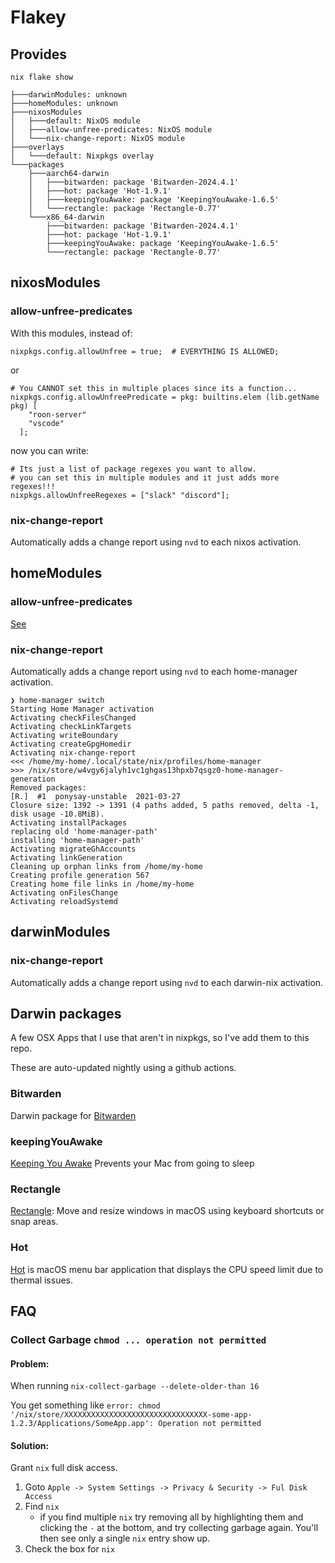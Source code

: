 # Flakey

## Provides

`nix flake show`

```
├───darwinModules: unknown
├───homeModules: unknown
├───nixosModules
│   ├───default: NixOS module
│   ├───allow-unfree-predicates: NixOS module
│   └───nix-change-report: NixOS module
├───overlays
│   └───default: Nixpkgs overlay
└───packages
    ├───aarch64-darwin
    │   ├───bitwarden: package 'Bitwarden-2024.4.1'
    │   ├───hot: package 'Hot-1.9.1'
    │   ├───keepingYouAwake: package 'KeepingYouAwake-1.6.5'
    │   └───rectangle: package 'Rectangle-0.77'
    └───x86_64-darwin
        ├───bitwarden: package 'Bitwarden-2024.4.1'
        ├───hot: package 'Hot-1.9.1'
        ├───keepingYouAwake: package 'KeepingYouAwake-1.6.5'
        └───rectangle: package 'Rectangle-0.77'
```

## nixosModules 
### allow-unfree-predicates

With this modules, instead of:

```
nixpkgs.config.allowUnfree = true;  # EVERYTHING IS ALLOWED;
```

or 

```
# You CANNOT set this in multiple places since its a function...
nixpkgs.config.allowUnfreePredicate = pkg: builtins.elem (lib.getName pkg) [
    "roon-server"
    "vscode"
  ];
```

now you can write:

```
# Its just a list of package regexes you want to allow.  
# you can set this in multiple modules and it just adds more regexes!!!
nixpkgs.allowUnfreeRegexes = ["slack" "discord"];
```

### nix-change-report

Automatically adds a change report using `nvd` to each nixos activation.

## homeModules
### allow-unfree-predicates
[See](#allow-unfree-predicates)

### nix-change-report

Automatically adds a change report using `nvd` to each home-manager activation.

```
❯ home-manager switch
Starting Home Manager activation
Activating checkFilesChanged
Activating checkLinkTargets
Activating writeBoundary
Activating createGpgHomedir
Activating nix-change-report
<<< /home/my-home/.local/state/nix/profiles/home-manager
>>> /nix/store/w4vgy6jalyh1vc1ghgas13hpxb7qsgz0-home-manager-generation
Removed packages:
[R.]  #1  ponysay-unstable  2021-03-27
Closure size: 1392 -> 1391 (4 paths added, 5 paths removed, delta -1, disk usage -10.8MiB).
Activating installPackages
replacing old 'home-manager-path'
installing 'home-manager-path'
Activating migrateGhAccounts
Activating linkGeneration
Cleaning up orphan links from /home/my-home
Creating profile generation 567
Creating home file links in /home/my-home
Activating onFilesChange
Activating reloadSystemd
```

## darwinModules
### nix-change-report

Automatically adds a change report using `nvd` to each darwin-nix activation.

## Darwin packages

A few OSX Apps that I use that aren't in nixpkgs, so I've add them to this repo.

These are auto-updated nightly using a github actions.

### Bitwarden

Darwin package for [Bitwarden](bitwarden.com/)

### keepingYouAwake

[Keeping You Awake](https://keepingyouawake.app/)  Prevents your Mac from going to sleep

### Rectangle

[Rectangle](https://rectangleapp.com/): Move and resize windows in macOS using keyboard shortcuts or snap areas.

### Hot

[Hot](https://xs-labs.com/en/apps/hot/overview/)  is macOS menu bar application that displays the CPU speed limit due to thermal issues. 

## FAQ

### Collect Garbage `chmod ... operation not permitted`

#### Problem: 
When running `nix-collect-garbage --delete-older-than 16`

You get something like 
`error: chmod '/nix/store/XXXXXXXXXXXXXXXXXXXXXXXXXXXXXXXX-some-app-1.2.3/Applications/SomeApp.app': Operation not permitted`

#### Solution: 

Grant `nix` full disk access.

1. Goto `Apple -> System Settings -> Privacy & Security -> Ful Disk Access`
2. Find `nix`
    * if you find multiple `nix` try removing all by highlighting them and clicking the `-` at the bottom, and try collecting garbage again.  You'll then see only a single `nix` entry show up.
3. Check the box for `nix`
